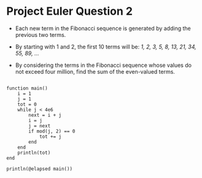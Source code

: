 Project Euler Question 2
========================

- Each new term in the Fibonacci sequence is generated by adding the previous two terms. 
- By starting with 1 and 2, the first 10 terms will be: *1, 2, 3, 5, 8, 13, 21, 34, 55, 89, ...*

- By considering the terms in the Fibonacci sequence whose values do not exceed four million, find the sum of the even-valued terms.


<pre><code>
function main()
    i = 1
    j = 1
    tot = 0
    while j < 4e6
        next = i + j
        i = j
        j = next
        if mod(j, 2) == 0
            tot += j
        end
    end
    println(tot)
end

println(@elapsed main())
</code></pre>

